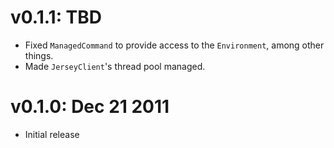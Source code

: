 v0.1.1: TBD
===================

* Fixed `ManagedCommand` to provide access to the `Environment`, among other things.
* Made `JerseyClient`'s thread pool managed.


v0.1.0: Dec 21 2011
===================

* Initial release

